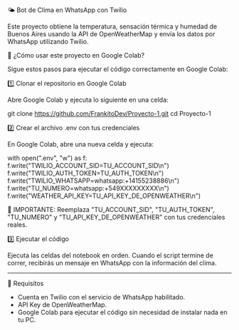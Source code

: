🌤️ Bot de Clima en WhatsApp con Twilio  

Este proyecto obtiene la temperatura, sensación térmica y humedad de Buenos Aires usando la API de OpenWeatherMap y envía los datos por WhatsApp utilizando Twilio.  

🚀 ¿Cómo usar este proyecto en Google Colab?  

Sigue estos pasos para ejecutar el código correctamente en Google Colab:  

1️⃣ Clonar el repositorio en Google Colab  

Abre Google Colab y ejecuta lo siguiente en una celda:  


git clone https://github.com/FrankitoDev/Proyecto-1.git
cd Proyecto-1


2️⃣ Crear el archivo .env con tus credenciales  

En Google Colab, abre una nueva celda y ejecuta:  

with open(".env", "w") as f:
    f.write("TWILIO_ACCOUNT_SID=TU_ACCOUNT_SID\n")
    f.write("TWILIO_AUTH_TOKEN=TU_AUTH_TOKEN\n")
    f.write("TWILIO_WHATSAPP=whatsapp:+14155238886\n")  
    f.write("TU_NUMERO=whatsapp:+549XXXXXXXXX\n")  
    f.write("WEATHER_API_KEY=TU_API_KEY_DE_OPENWEATHER\n")


🔹 IMPORTANTE: Reemplaza "TU_ACCOUNT_SID", "TU_AUTH_TOKEN", "TU_NUMERO" y "TU_API_KEY_DE_OPENWEATHER" con tus credenciales reales.  

3️⃣ Ejecutar el código  

Ejecuta las celdas del notebook en orden. Cuando el script termine de correr, recibirás un mensaje en WhatsApp con la información del clima.  

---

📌 Requisitos  

- Cuenta en Twilio con el servicio de WhatsApp habilitado.  
- API Key de OpenWeatherMap.  
- Google Colab para ejecutar el código sin necesidad de instalar nada en tu PC.
